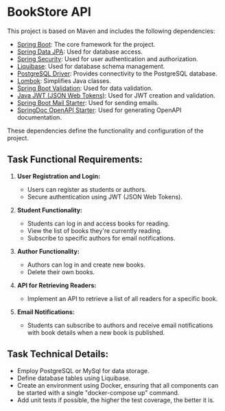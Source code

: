# BookStore API

This project is based on Maven and includes the following dependencies:

- [Spring Boot](https://spring.io/projects/spring-boot): The core framework for the project.
- [Spring Data JPA](https://spring.io/projects/spring-data-jpa): Used for database access.
- [Spring Security](https://spring.io/projects/spring-security): Used for user authentication and authorization.
- [Liquibase](https://www.liquibase.org/): Used for database schema management.
- [PostgreSQL Driver](https://jdbc.postgresql.org/): Provides connectivity to the PostgreSQL database.
- [Lombok](https://projectlombok.org/): Simplifies Java classes.
- [Spring Boot Validation](https://docs.spring.io/spring-boot/docs/current/reference/htmlsingle/#boot-features-validation): Used for data validation.
- [Java JWT (JSON Web Tokens)](https://github.com/jwtk/jjwt): Used for JWT creation and validation.
- [Spring Boot Mail Starter](https://docs.spring.io/spring-boot/docs/current/reference/html/boot-features-email.html): Used for sending emails.
- [SpringDoc OpenAPI Starter](https://springdoc.org/): Used for generating OpenAPI documentation.

These dependencies define the functionality and configuration of the project.


## Task Functional Requirements:

1. **User Registration and Login:**
   - Users can register as students or authors.
   - Secure authentication using JWT (JSON Web Tokens).

2. **Student Functionality:**
   - Students can log in and access books for reading.
   - View the list of books they're currently reading.
   - Subscribe to specific authors for email notifications.

3. **Author Functionality:**
   - Authors can log in and create new books.
   - Delete their own books.

4. **API for Retrieving Readers:**
   - Implement an API to retrieve a list of all readers for a specific book.

5. **Email Notifications:**
   - Students can subscribe to authors and receive email notifications with book details when a new book is published.

## Task Technical Details:
   - Employ PostgreSQL or MySql for data storage.
   - Define database tables using Liquibase.
   - Create an environment using Docker, ensuring that all components can be started with a single "docker-compose up" command.
   - Add unit tests if possible, the higher the test coverage, the better it is.
